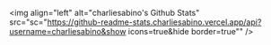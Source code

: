 <img align="left" alt="charliesabino's Github Stats" src="sc="https://github-readme-stats.charliesabino.vercel.app/api?username=charliesabino&show icons=true&hide border=true"" />
